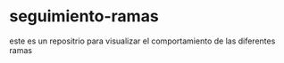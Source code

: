# seguimiento-ramas
este es un repositrio para visualizar el comportamiento de las diferentes ramas
